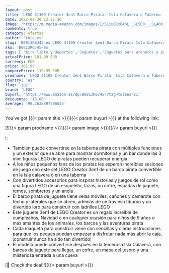 ```yaml
---
layout: post
title: 'LEGO 31109 Creator 3en1 Barco Pirata  Isla Calavera o Taberna  Juego Creativo  Set de Construcción con Tiburón de Juguete y Mini Figuras'
date: 2022-08-30 23:22:20
image: 'https://m.media-amazon.com/images/I/51iuQCcG4nL._SL500_._SL400_.jpg'
comments: true
category: ofertas
author: 'tole.es'
slug: 'B0813R6J45-es LEGO 31109 Creator 3en1 Barco Pirata Isla Calavera o...'
sku: 'B0813R6J45-es'
tags: [ 'Aire libre y deportes','Juguetes','Juguetes para areneros y para la playa','Juguetes para la arena y para la playa','Juguetes y juegos','lego','🇪🇸', ]
actualPrice: 101.99 EUR
currency: EUR
price: 101.99
comparePrice: 119.99 EUR
prodname: 'LEGO 31109 Creator 3en1 Barco Pirata  Isla Calavera o Taberna  Juego Creativo  Set de Construcción con Tiburón de Juguete y Mini Figuras'
country: 'es'
flag: '🇪🇸'
brand: 'LEGO'
buyurl: 'https://www.amazon.es/dp/B0813R6J45/?tag=tolees-21'
descuento: '15.00'
average: '99.3638897396655'
---
```


You've got [{{< param title >}}]({{< param buyurl >}}) at the following link:

[![{{< param prodname >}}]({{< param image >}})]({{< param buyurl >}})

ℹ️:

- También puede convertirse en la taberna pirata con múltiples funciones y un exterior que se abre para mostrar dormitorios y un bar donde las 3 mini figuras LEGO de piratas pueden recuperar energía
- A los niños pequeños fans de los piratas les esperan increíbles sesiones de juego con este set LEGO Creator 3en1 de un barco pirata convertible en la isla calavera o en una taberna
- Con divertidos accesorios para inspirar historias y juegos de rol como una figura LEGO de un esqueleto, tazas, un cofre, espadas de juguete, remos, sombreros y un ancla
- El barco pirata de juguete tiene velas móviles, cañones y camarote con techo y laterales que se abren, además de un travieso tiburón y un divertido loro para construir con ladrillos LEGO
- Este juguete 3en1 de LEGO Creator es un regalo increíble de cumpleaños, Navidad o en cualquier ocasión para niños de 9 años o más amantes de los animales, los barcos y las aventuras pirata
- Cada maqueta para construir viene con sencillas y claras instrucciones para que los peques puedan empezar a disfrutar nada más abrir la caja, ¡construir nunca ha sido tan divertido!
- El modelo puede convertirse después en la temerosa Isla Calavera, con barcas de juguete para llegar, un cofre, un mapa del tesoro y una misteriosa entrada a una cueva

[🛒 Check the deal!!]({{< param buyurl >}})
